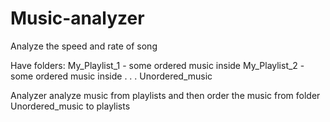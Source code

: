 # Music-analyzer
Analyze the speed and rate of song

Have folders:
	My_Playlist_1 - some ordered music inside
	My_Playlist_2 - some ordered music inside
	.
	.
	.
	Unordered_music 

Analyzer analyze music from playlists and then order the music from folder Unordered_music to playlists

